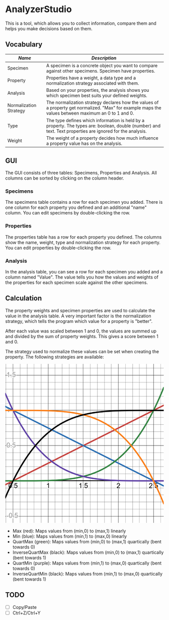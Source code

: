 # AnalyzerStudio

This is a tool, which allows you to collect information, compare them and helps you make decisions based on them.

## Vocabulary

_Name_ | _Description_
--- | ---
Specimen | A specimen is a concrete object you want to compare against other specimens. Specimen have properties.
Property | Properties have a weight, a data type and a normalization strategy associated with them.
Analysis | Based on your properties, the analysis shows you which specimen best suits your defined weights.
Normalization Strategy | The normalization strategy declares how the values of a property get normalized. "Max" for example maps the values between maximum an 0 to 1 and 0.
Type | The type defines which information is held by a property. The types are: boolean, double (number) and text. Text properties are ignored for the analysis.
Weight | The weight of a property decides how much influence a property value has on the analysis.

## GUI

The GUI consists of three tables: Specimens, Properties and Analysis. All columns can be sorted by clicking on the column header.

### Specimens

The specimens table contains a row for each specimen you added. There is one column for each property you defined and an additional "name" column.
You can edit specimens by double-clicking the row.

### Properties

The properties table has a row for each property you defined. The columns show the name, weight, type and normalization strategy for each property.
You can edit properties by double-clicking the row.

### Analysis

In the analysis table, you can see a row for each specimen you added and a column named "Value".
The value tells you how the values and weights of the properties for each specimen scale against the other specimens.

## Calculation

The property weights and specimen properties are used to calculate the value in the analysis table.
A very important factor is the normalization strategy, which tells the program which value for a property is "better".

After each value was scaled between 1 and 0, the values are summed up and divided by the sum of property weights. This gives a score between 1 and 0.

The strategy used to normalize these values can be set when creating the property.
The following strategies are available:

![A graph showing the different normalization strategy functions](./normalization-strategies.png)

- Max (red): Maps values from (min,0) to (max,1) linearly
- Min (blue): Maps values from (min,1) to (max,0) linearly
- QuartMax (green): Maps values from (min,0) to (max,1) quartically (bent towards 0)
- InverseQuartMax (black): Maps values from (min,0) to (max,1) quartically (bent towards 1)
- QuartMin (purple): Maps values from (min,1) to (max,0) quartically (bent towards 0)
- InverseQuartMin (black): Maps values from (min,1) to (max,0) quartically (bent towards 1)

## TODO

- [ ] Copy/Paste
- [ ] Ctrl+Z/Ctrl+Y
